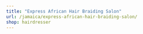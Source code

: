 ```yaml
---
title: "Express African Hair Braiding Salon"
url: /jamaica/express-african-hair-braiding-salon/
shop: hairdresser
---
```

